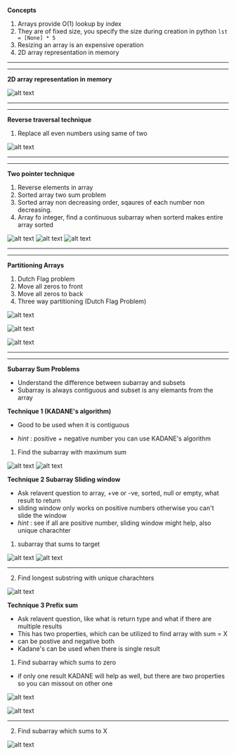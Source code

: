 **Concepts**

1. Arrays provide O(1) lookup by index
2. They are of fixed size, you specify the size during creation in python `lst = [None] * 5`
3. Resizing an array is an expensive operation
4. 2D array representation in memory

----
----
**2D array representation in memory**

![alt text](2d_representation.png "Title")

----
----

**Reverse traversal technique**
1. Replace all even numbers using same of two

![alt text](reverse_traversal.png "Title")

----
----

**Two pointer technique**
1. Reverse elements in array
2. Sorted array two sum problem
3. Sorted array non decreasing order, sqaures of each number non decreasing. 
4. Array fo integer, find a continuous subarray when sorterd makes entire array sorted


![alt text](traverse_both_ends.png "Title")
![alt text](sorted_array_squares.png "Title")
![alt text](find_subarray_which_makes_Array_sorted.png "Title")

----
----
**Partitioning Arrays**
1. Dutch Flag problem
2. Move all zeros to front
3. Move all zeros to back
4. Three way partitioning (Dutch Flag Problem)

![alt text](partition1.png "Title")

![alt text](partition2.png "Title")

![alt text](partition3.png "Title")


----
----
**Subarray Sum Problems**
- Understand the difference between subarray and subsets
- Subarray is always contiguous and subset is any elemants from the array

**Technique 1 (KADANE's algorithm)**
- Good to be used when it is contiguous

- *hint* : positive + negative number you can use KADANE's algorithm

1. Find the subarray with maximum sum 

![alt text](Kadane's_explaination.png "Title")
![alt text](Subarray_sum_kadanes.png "Title")

**Technique 2 Subarray Sliding window**
- Ask relavent question to array, +ve or -ve, sorted, null or empty, what result to return 
- sliding window only works on positive numbers otherwise you can't slide the window
- *hint* : see if all are positive number, sliding window might help, also unique charachter

1. subarray that sums to target

![alt text](sliding_window_1.png "Title")
![alt text](sliding_window_2.png "Title")

----

2. Find longest substring with unique charachters

![alt text](sliding_window_3.png "Title")


**Technique 3 Prefix sum**

- Ask relavent question, like what is return type and what if there are multiple results
- This has two properties, which can be utilized to find array with sum = X
- can be postive and negative both
- Kadane's can be used when there is single result

1. Find subarray which sums to zero

- if only one result KADANE will help as well, but there are two properties so you can missout on other one

![alt text](prefix_sum_1.png "Title")

![alt text](prefix_sum_2.png "Title")

----

2. Find subarray which sums to X

![alt text](prefix_sum_3.png "Title")